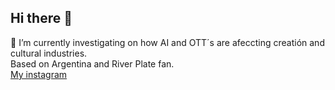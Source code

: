 ## Hi there 👋 
🌱 I’m currently investigating on how AI and OTT´s are afeccting creatión and cultural industries. <br>
Based on Argentina and River Plate fan.<br>
[My instagram](https://www.instagram.com/juanaranovich/)
<!--
**ajuancho/ajuancho** is a ✨ _special_ ✨ repository because its `README.md` (this file) appears on your GitHub profile.

Here are some ideas to get you started:

- 🔭 I’m currently working on ...
- 🌱 I’m currently learning ...
- 👯 I’m looking to collaborate on ...
- 🤔 I’m looking for help with ...
- 💬 Ask me about ...
- 📫 How to reach me: ...
- 😄 Pronouns: ...
- ⚡ Fun fact: ...
-->
